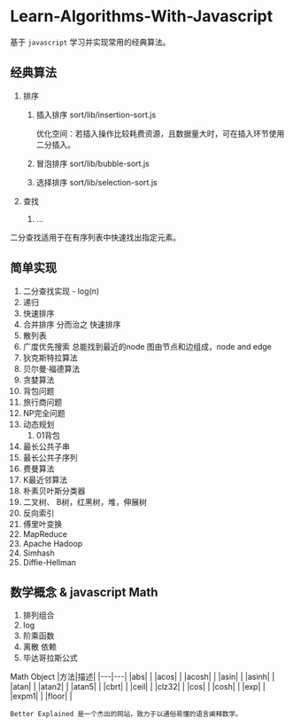 # Learn-Algorithms-With-Javascript

基于 `javascript` 学习并实现常用的经典算法。

## 经典算法

1. 排序
    1. 插入排序 sort/lib/insertion-sort.js

        优化空间：若插入操作比较耗费资源，且数据量大时，可在插入环节使用二分插入。

    1. 冒泡排序 sort/lib/bubble-sort.js
    1. 选择排序 sort/lib/selection-sort.js

1. 查找
    1. ...

二分查找适用于在有序列表中快速找出指定元素。

## 简单实现

1. 二分查找实现 - log(n)
1. 递归
1. 快速排序
1. 合并排序
    分而治之
    快速排序
1. 散列表
1. 广度优先搜索
    总能找到最近的node
    图由节点和边组成，node  and edge
1. 狄克斯特拉算法
1. 贝尔曼·福德算法
1. 贪婪算法
1. 背包问题
1. 旅行商问题
1. NP完全问题
1. 动态规划
    1. 01背包
1. 最长公共子串
1. 最长公共子序列
1. 费曼算法
1. K最近邻算法
1. 朴素贝叶斯分类器
1. 二叉树、 B树，红黑树，堆，伸展树
1. 反向索引
1. 傅里叶变换
1. MapReduce
1. Apache Hadoop
1. Simhash
1. Diffie-Hellman

## 数学概念 & javascript Math

1. 排列组合
1. log
1. 阶乘函数
1. 离散 依赖
1. 毕达哥拉斯公式

Math Object
|方法|描述|
|---|---|
|abs| |
|acos| |
|acosh| |
|asin| |
|asinh| |
|atan| |
|atan2| |
|atan5| |
|cbrt| |
|ceil| |
|clz32| |
|cos| |
|cosh| |
|exp| |
|expm1| |
|floor| |

>
    Better Explained 是一个杰出的网站，致力于以通俗易懂的语言阐释数学。
